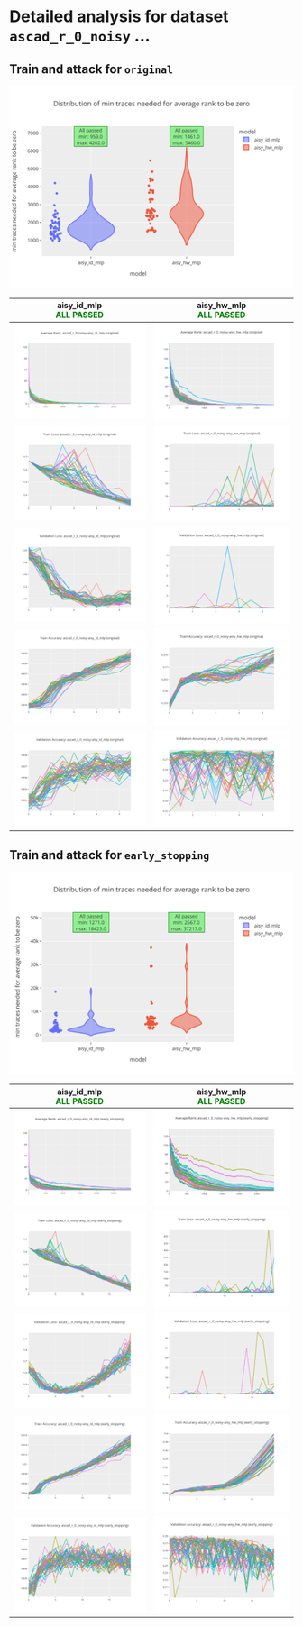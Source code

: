
# Detailed analysis for dataset `ascad_r_0_noisy` ...


## Train and attack for `original`

![Distribution of min traces needed for average rank to be zero](../plots/original/ascad_r_0_noisy/violin.svg)

|aisy_id_mlp<br><span style='color:green'> **ALL PASSED** </span>|aisy_hw_mlp<br><span style='color:green'> **ALL PASSED** </span>|
|---|---|
|![Average Rank](../plots/original/ascad_r_0_noisy/aisy_id_mlp/average_rank.svg)|![Average Rank](../plots/original/ascad_r_0_noisy/aisy_hw_mlp/average_rank.svg)|
|![Train Loss](../plots/original/ascad_r_0_noisy/aisy_id_mlp/train_loss.svg)|![Train Loss](../plots/original/ascad_r_0_noisy/aisy_hw_mlp/train_loss.svg)|
|![Validation Loss](../plots/original/ascad_r_0_noisy/aisy_id_mlp/val_loss.svg)|![Validation Loss](../plots/original/ascad_r_0_noisy/aisy_hw_mlp/val_loss.svg)|
|![Train Accuracy](../plots/original/ascad_r_0_noisy/aisy_id_mlp/train_acc.svg)|![Train Accuracy](../plots/original/ascad_r_0_noisy/aisy_hw_mlp/train_acc.svg)|
|![Validation Accuracy](../plots/original/ascad_r_0_noisy/aisy_id_mlp/val_acc.svg)|![Validation Accuracy](../plots/original/ascad_r_0_noisy/aisy_hw_mlp/val_acc.svg)|

## Train and attack for `early_stopping`

![Distribution of min traces needed for average rank to be zero](../plots/early_stopping/ascad_r_0_noisy/violin.svg)

|aisy_id_mlp<br><span style='color:green'> **ALL PASSED** </span>|aisy_hw_mlp<br><span style='color:green'> **ALL PASSED** </span>|
|---|---|
|![Average Rank](../plots/early_stopping/ascad_r_0_noisy/aisy_id_mlp/average_rank.svg)|![Average Rank](../plots/early_stopping/ascad_r_0_noisy/aisy_hw_mlp/average_rank.svg)|
|![Train Loss](../plots/early_stopping/ascad_r_0_noisy/aisy_id_mlp/train_loss.svg)|![Train Loss](../plots/early_stopping/ascad_r_0_noisy/aisy_hw_mlp/train_loss.svg)|
|![Validation Loss](../plots/early_stopping/ascad_r_0_noisy/aisy_id_mlp/val_loss.svg)|![Validation Loss](../plots/early_stopping/ascad_r_0_noisy/aisy_hw_mlp/val_loss.svg)|
|![Train Accuracy](../plots/early_stopping/ascad_r_0_noisy/aisy_id_mlp/train_acc.svg)|![Train Accuracy](../plots/early_stopping/ascad_r_0_noisy/aisy_hw_mlp/train_acc.svg)|
|![Validation Accuracy](../plots/early_stopping/ascad_r_0_noisy/aisy_id_mlp/val_acc.svg)|![Validation Accuracy](../plots/early_stopping/ascad_r_0_noisy/aisy_hw_mlp/val_acc.svg)|